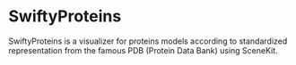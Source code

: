 # SwiftyProteins
SwiftyProteins is a visualizer for proteins models according to standardized representation from the famous PDB (Protein Data Bank) using SceneKit.
